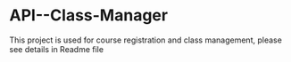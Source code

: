 # API--Class-Manager
This project is used for course registration and class management, please see details in Readme file

